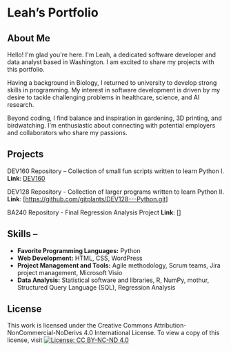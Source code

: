# Leah’s Portfolio 

## About Me 
Hello! I'm glad you're here. I'm Leah, a dedicated software developer and data analyst based in Washington. I am excited to share my projects with this portfolio. 

Having a background in Biology, I returned to university to develop strong skills in programming. My interest in software development is driven by my desire to tackle challenging problems in healthcare, science, and AI research.

Beyond coding, I find balance and inspiration in gardening, 3D printing, and birdwatching. I'm enthusiastic about connecting with potential employers and collaborators who share my passions.

## Projects 
DEV160 Repository – Collection of small fun scripts written to learn Python I.  
**Link**: [DEV160]( https://github.com/gitplants/Dev160)

DEV128 Repository - Collection of larger programs written to learn Python II. 
**Link**: [https://github.com/gitplants/DEV128---Python.git]

BA240 Repository - Final Regression Analysis Project
**Link**: []

## Skills – 
- **Favorite Programming Languages:** Python
- **Web Development:** HTML, CSS, WordPress 
- **Project Management and Tools:** Agile methodology, Scrum teams, Jira project management, Microsoft Visio 
- **Data Analysis:** Statistical software and libraries, R, NumPy, mothur, Structured Query Language (SQL), Regression Analysis

 ## License 
This work is licensed under the Creative Commons Attribution-NonCommercial-NoDerivs 4.0 International License. To view a copy of this license, visit [![License: CC BY-NC-ND 4.0](https://licensebuttons.net/l/by-nc-nd/4.0/88x31.png)](https://creativecommons.org/licenses/by-nc-nd/4.0/)

<!---
gitplants/gitplants is a ✨ special ✨ repository because its `README.md` (this file) appears on your GitHub profile.
You can click the Preview link to take a look at your changes.
--->

